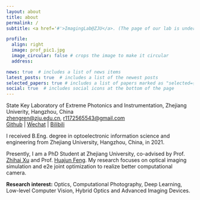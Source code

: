 ```yaml
---
layout: about
title: about
permalink: /
subtitle: <a href='#'>ImagingLab@ZJU</a>. (The page of our lab is under construction, sry)

profile:
  align: right
  image: prof_pic1.jpg
  image_circular: false # crops the image to make it circular
  address: 

news: true  # includes a list of news items
latest_posts: true  # includes a list of the newest posts
selected_papers: true # includes a list of papers marked as "selected={true}"
social: true  # includes social icons at the bottom of the page
---
```

State Key Laboratory of Extreme Photonics and Instrumentation, Zhejiang Univerity, Hangzhou, China<br>
zhengren@zju.edu.cn, r1172565543@gmail.com<br>
[Github](https://github.com/Zrr-ZJU) | [Wechat](http://tangeego.github.io//assets/img/wechat_public_account.jpg) | [Bilibili](https://space.bilibili.com/359634156?spm_id_from=333.1007.0.0)

I received B.Eng. degree in optoelectronic information science and engineering from Zhejiang University, Hangzhou, China, in 2021. 

Presently, I am a PhD Student at Zhejiang University, co-advised by Prof. [Zhihai Xu](https://person.zju.edu.cn/0089108#0) and Prof. [Huajun Feng](https://person.zju.edu.cn/0086127). My research focuses on optical imaging simulation and e2e joint optimization to realize better computational camera. 

**Research interest:** Optics, Computational Photography, Deep Learning, Low-level Computer Vision, Hybrid Optics and Advanced Imaging Devices.
